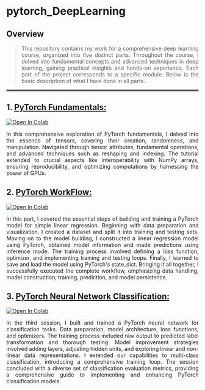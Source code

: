 # pytorch_DeepLearning

## Overview

<div align="justify">
  
> This repository contains my work for a comprehensive deep learning course, organized into five distinct parts. Throughout the course, I delved into fundamental concepts and advanced techniques in deep learning, gaining practical insights and hands-on experience. Each part of the project corresponds to a specific module.
> Below is the basic description of what I have done in all parts. 

</div>

<hr style="border: 2px solid grey;">

## 1. [PyTorch Fundamentals:](https://github.com/mhamzaraheel/pytorch_DeepLearning/blob/main/NooteBooks/1_pytorch_fundamentals.ipynb)

[![Open In Colab](https://colab.research.google.com/assets/colab-badge.svg)](https://colab.research.google.com/github/mhamzaraheel/pytorch_DeepLearning/blob/main/NooteBooks/1_pytorch_fundamentals.ipynb)

    
<div align="justify">
In this comprehensive exploration of PyTorch fundamentals, I delved into the essence of tensors, covering their creation, randomness, and manipulation. Navigated through tensor attributes, fundamental operations, and advanced techniques such as reshaping and indexing. The tutorial extended to crucial aspects like interoperability with NumPy arrays, ensuring reproducibility, and optimizing computations by harnessing the power of GPUs.
</div>


## 2. [PyTorch WorkFlow:](https://github.com/mhamzaraheel/pytorch_DeepLearning/blob/main/NooteBooks/2_pytorch_workflow.ipynb)

[![Open In Colab](https://colab.research.google.com/assets/colab-badge.svg)](https://colab.research.google.com/github/mhamzaraheel/pytorch_DeepLearning/blob/main/NooteBooks/2_pytorch_workflow.ipynb)

<div align="justify">
In this part, I covered the essential steps of building and training a PyTorch model for simple linear regression. Beginning with data preparation and visualization, I created a dataset and split it into training and testing sets. Moving on to the model building, I constructed a linear regression model using PyTorch, obtained model information and made predictions using inference mode. The training process involved defining a loss function, optimizer, and implementing training and testing loops. Finally, I learned to save and load the model using PyTorch's state_dict. Bringing it all together, I successfully executed the complete workflow, emphasizing data handling, model construction, training, prediction, and model persistence.

</div>


## 3. [ PyTorch Neural Network Classification:](https://github.com/mhamzaraheel/pytorch_DeepLearning/blob/main/NooteBooks/3_pytorch_classsification.ipynb)
[![Open In Colab](https://colab.research.google.com/assets/colab-badge.svg)](https://colab.research.google.com/github/mhamzaraheel/pytorch_DeepLearning/blob/main/NooteBooks/3_pytorch_classsification.ipynb)

<div align="justify">
In the third session, I built and trained a PyTorch neural network for classification tasks. Data preparation, model architecture, loss functions, and optimizers. The training process included raw output to predicted label transformation and thorough testing. Model improvement strategies involved adding layers, adjusting hidden units, and exploring linear and non-linear data representations. I extended our capabilities to multi-class classification, introducing a comprehensive training loop. The session concluded with a diverse set of classification evaluation metrics, providing a comprehensive guide to implementing and enhancing PyTorch classification models.
</div>

<!--
## 4. [PyTorch Fundamentals:](paste_your_notebook_link_here)
<div align="justify">

</div>

## 5. [ PyTorch Custom Datasets:](paste_your_notebook_link_here)
<div align="justify">

</div>

-->
